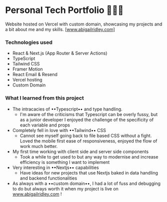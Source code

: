 # Personal Tech Portfolio 👩🏻‍💻

Website hosted on Vercel with custom domain, showcasing my projects and a bit about me and my skills. 
[www.abigailridley.com]

### Technologies used 
- React & Next.js (App Router & Server Actions)
- TypeScript
- Tailwind CSS
- Framer Motion
- React Email & Resend
- Vercel hosting
- Custom Domain


### What I learned from this project
- The intracacies of ••Typescript•• and type handling.
  - I'm aware of the criticisms that Typescript can be overly fussy, but as a junior developer I enjoyed the challenge of the specificity of each variable and props
- Completely fell in love with ••Tailwind•• CSS
  - Cannot see myself going back to file based CSS without a fight. Loved the mobile first ease of responsiveness, enjoyed the flow of work much better.
- My first time working with client side and server side components
  - Took a while to get used to but any way to modernise and increase efficiency is something I want to implement
- Very interesting in ••Nextjs•• capabilities
  - Have ideas for new projects that use Nextjs baked in data handling and backend functionalities
- As always with a ••custom domain••, I had a lot of fuss and debugging to do but always worth it when my project is live on www.abigailridley.com !
